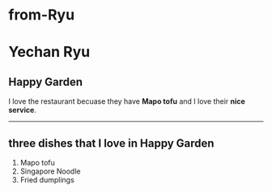 # from-Ryu
# Yechan Ryu
## Happy Garden

I love the restaurant becuase they have **Mapo tofu** and I love their **nice service**.

---

## three dishes that I love in Happy Garden
1. Mapo tofu
2. Singapore Noodle
3. Fried dumplings

